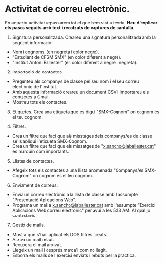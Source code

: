 # Activitat de correu electrònic.

En aquesta activitat repassarem tot el que hem vist a teoria.
**Heu d'explicar els pasos seguits amb text i recolzats de captures de pantalla**.

1. Signatura personalitzada. Creareu una signatura personalitzada amb la següent informació:
- Nom i cognoms. (en negreta i color negre).
- "Estudiant de CFGM SMX" (en color diferent a negre).
- "Institut Antoni Ballester" (en color diferent a negre i negreta).

2. Importació de contactes.
- Pregunteu als companys de classe pel seu nom i el seu correu electrònic de l'Institut.
- Amb aquesta informació creareu un document CSV i importareu els contactes a Gmail.
- Mostreu tots els contactes.

3. Etiquetes. Crea una etiqueta que es digui "SMX-Cognom" on cognom és el teu cognom.

4. Filtres.
- Crea un filtre que faci que als misstages dels companys/es de classe se'ls apliqui l'etiqueta SMX-Cognom.
- Crea un filtre que faci que els missatges de "x.sancho@iaballester.cat" es marquin com importants.

5. Llistes de contactes.
- Afegeix tots els contactes a una llista anomenada "Companys/es SMX-Cognom" on cognom és el teu cognom.

6. Enviament de correus:
- Envia un correu electrònic a la llista de classe amb l'assumpte "Presentació Aplicacions Web".
- Programa un mail a x.sancho@iaballester.cat amb l'assumpte "Exercici Aplicacions Web correu electrònic" per avui a les 5:13 AM. Al qual jo contestaré.

7. Gestió de mails.
- Mostra que s'han aplicat els DOS filtres creats.
- Arxiva un mail rebut.
- Recupera el mail arxivat.
- Llegeix un mail i després marca'l com no llegit.
- Esborra els mails de l'exercici enviats i rebuts per la pràctica.
